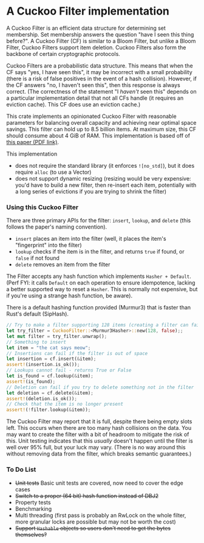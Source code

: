 # A Cuckoo Filter implementation

A Cuckoo Filter is an efficient data structure for determining set membership. Set membership answers the question "have I seen this thing before?". A Cuckoo Filter (CF) is similar to a Bloom Filter, but unlike a Bloom Filter, Cuckoo Filters support item deletion. Cuckoo Filters also form the backbone of certain cryptographic protocols.

Cuckoo Filters are a probabilistic data structure. This means that when the CF says "yes, I have seen this", it may be incorrect with a small probability (there is a risk of false positives in the event of a hash collision). However, if the CF answers "no, I haven't seen this", then this response is always correct. (The correctness of the statement "I _haven't_ seen this" depends on a particular implementation detail that not all CFs handle (it requires an eviction cache). This CF does use an eviction cache.)  

This crate implements an opinionated Cuckoo Filter with reasonable parameters for balancing overall capacity and achieving near optimal space savings. This filter can hold up to 8.5 billion items. At maximum size, this CF should consume about 4 GiB of RAM. This implementation is based off of [this paper (PDF link)](https://www.cs.cmu.edu/~binfan/papers/conext14_cuckoofilter.pdf).

This implementation
- does not require the standard library (it enforces `![no_std]`), but it does require `alloc` (to use a Vector)
- does not support dynamic resizing (resizing would be very expensive: you'd have to build a new filter, then re-insert each item, potentially with a long series of evictions if you are trying to shrink the filter)

### Using this Cuckoo Filter

There are three primary APIs for the filter: `insert`, `lookup`, and `delete` (this follows the paper's naming convention). 

- `insert` places an item into the filter (well, it places the item's "fingerprint" into the filter)
- `lookup` checks if the item is in the filter, and returns `true` if found, or `false` if not found
- `delete` removes an item from the filter

The Filter accepts any hash function which implements `Hasher + Default`. (Perf FYI: it calls `Default` on each operation to ensure idempotence, lacking a better supported way to reset a `Hasher`. This is normally not expensive, but if you're using a strange hash function, be aware).

There is a default hashing function provided (Murmur3) that is faster than Rust's default (SipHash).

```rust
// Try to make a filter supporting 128 items (creating a filter can fail if you try to request more than item limit of ~8 billion)
let try_filter = CuckooFilter::<Murmur3Hasher>::new(128, false);;
let mut filter = try_filter.unwrap();
// Something to insert
let item = "the cat says meow";
// Insertions can fail if the filter is out of space
let insertion = cf.insert(&item);
assert!(insertion.is_ok());
// Lookups cannot fail - returns True or False
let is_found = cf.lookup(&item);
assert!(is_found);
// Deletion can fail if you try to delete something not in the filter 
let deletion = cf.delete(&item);
assert!(deletion.is_ok());
// Check that the item is no longer present
assert!(!filter.lookup(&item));
```

The Cuckoo Filter may report that it is full, despite there being empty slots left. This occurs when there are too many hash collisions on the data. You may want to create the filter with a bit of headroom to mitigate the risk of this. Unit testing indicates that this _usually_ doesn't happen until the filter is well over 95% full, but your luck may vary. (There is no way around this without removing data from the filter, which breaks semantic guarantees.)

### To Do List

- ~~Unit tests~~ Basic unit tests are covered, now need to cover the edge cases
- ~~Switch to a proper (64 bit) hash function instead of DBJ2~~
- Property tests
- Benchmarking
- Multi threading (first pass is probably an RwLock on the whole filter, more granular locks are possible but may not be worth the cost)
- ~~Support `Hashable` objects so users don't need to get the bytes themselves?~~